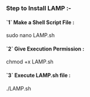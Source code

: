 <h3>Step to Install LAMP :-</h3>

<h4>`1` Make a Shell Script File :</h4>
sudo nano LAMP.sh

<h4>`2` Give Execution Permission :</h4>
chmod +x LAMP.sh

<h4>`3` Execute LAMP.sh file :</h4>
./LAMP.sh
